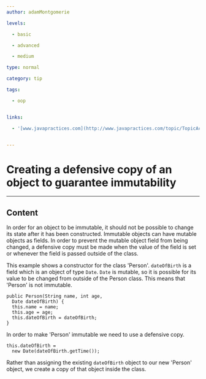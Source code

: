 ```yaml
---
author: adamMontgomerie

levels:

  - basic

  - advanced

  - medium

type: normal

category: tip

tags:

  - oop


links:

  - '[www.javapractices.com](http://www.javapractices.com/topic/TopicAction.do?Id=15){website}'


---
```


# Creating a defensive copy of an object to guarantee immutability

---

## Content

In order for an object to be immutable, it should not be possible to change its state after it has been constructed. Immutable objects can have mutable objects as fields. In order to prevent the mutable object field from being changed, a defensive copy must be made when the value of the field is set or whenever the field is passed outside of the class.

This example shows a constructor for the class 'Person'. `dateOfBirth` is a field which is an object of type `Date`. `Date` is mutable, so it is possible for its value to be changed from outside of the Person class. This means that 'Person' is not immutable.

```
public Person(String name, int age,
  Date dateOfBirth) {
  this.name = name;
  this.age = age;
  this.dateOfBirth = dateOfBirth;
}
```

In order to make 'Person' immutable we need to use a defensive copy.

```
this.dateOfBirth =
  new Date(dateOfBirth.getTime());
```

Rather than assigning the existing `dateOfBirth` object to our new 'Person' object, we create a copy of that object inside the class.
